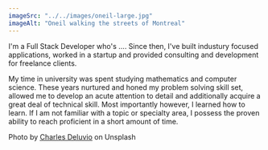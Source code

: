 ```yaml
---
imageSrc: "../../images/oneil-large.jpg"
imageAlt: "Oneil walking the streets of Montreal"
---
```


I'm a Full Stack Developer who's ....   Since then, I've built industury focused applications, worked in a startup and provided consulting and development for freelance clients.

My time in university was spent studying mathematics and computer science. These years nurtured and honed my problem solving skill set, allowed me to develop an acute attention to detail and additionally acquire a great deal of technical skill. Most importantly however, I learned how to learn. If I am not familiar with a topic or specialty area, I possess the proven ability to reach proficient in a short amount of time.

Photo by <a href="https://unsplash.com/@charlesdeluvio?utm_source=unsplash&utm_medium=referral&utm_content=creditCopyText" target="_blank" rel="nofollow noopener noreferrer" aria-label="External Link"><u>Charles Deluvio</u></a> on Unsplash
